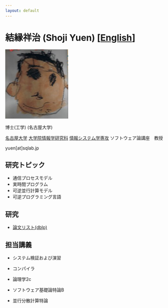 ```yaml
---
layout: default
---
```

# 結縁祥治 (Shoji Yuen) [[English](./yuen_en)]

![結縁](./assets/images/papa2-small.JPG)

博士(工学) (名古屋大学)

[名古屋大学](https://www.nagoya-u.ac.jp) [大学院情報学研究科](https://www.i.nagoya-u.ac.jp) 
[情報システム学専攻](https://www.i.nagoya-u.ac.jp/gs/css/) ソフトウェア論講座　教授

yuen[at]sqlab.jp

## 研究トピック

* 通信プロセスモデル
* 実時間プログラム
* 可逆並行計算モデル
* 可逆プログラミング言語

## 研究

* [論文リスト(dblp)](https://dblp.org/pid/71/4155.html)

## 担当講義

* システム検証および演習
* コンパイラ
* 論理学2c

* ソフトウェア基礎論特論B
* 並行分散計算特論
